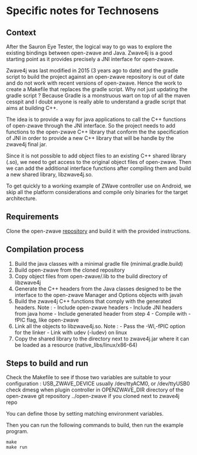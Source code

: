 # Specific notes for Technosens

## Context

After the Sauron Eye Tester, the logical way to go was to explore the
existing bindings between open-zwave and Java. Zwave4j is a good
starting point as it provides precisely a JNI interface for
open-zwave.

Zwave4j was last modified in 2015 (3 years ago to date) and the gradle
script to build the project against an open-zwave repository is out
of date and do not work with recent versions of open-zwave. Hence the
work to create a Makefile that replaces the gradle script. Why not
just updating the gradle script ? Because Gradle is a monstruous wart
on top of all the maven cesspit and I doubt anyone is really able to
understand a gradle script that aims at building C++.

The idea is to provide a way for java applications to call the C++
functions of open-zwave through the JNI interface. So the project
needs to add functions to the open-zwave C++ library that conform the
the specification of JNI in order to provide a new C++ library that
will be handle by the zwave4j final jar.

Since it is not possible to add object files to an existing C++ shared
library (.so), we need to get access to the original object files of
open-zwave. Then we can add the additional interface functions after
compiling them and build a new shared library, libzwave4j.so.

To get quickly to a working example of ZWave controller use on
Android, we skip all the platform considerations and compile only
binaries for the target architecture.

## Requirements

Clone the open-zwave
[repository](https://github.com/OpenZWave/open-zwave) and build it
with the provided instructions.

## Compilation process

1. Build the java classes with a minimal gradle file
   (minimal.gradle.build)
2. Build open-zwave from the cloned repository
3. Copy object files from open-zwave/.lib to the build directory of
   libzwave4j
4. Generate the C++ headers from the Java classes designed to be the
   interface to the open-zwave Manager and Options objects with javah
5. Build the zwave4j C++ functions that comply with the generated
   headers. Note :
       - Include open-zwave headers
       - Include JNI headers from java home
       - Include generated header from step 4
       - Compile with -fPIC flag, like open-zwave
6. Link all the objects to libzwave4j.so. Note :
       - Pass the -Wl,-fPIC option for the linker
       - Link with udev (-ludev) on linux
7. Copy the shared library to the directory next to zwave4j.jar where
   it can be loaded as a resource (native_libs/linux/x86-64)

## Steps to build and run

Check the Makefile to see if those two variables are suitable to your
configuration :
    USB_ZWAVE_DEVICE usually /dev/ttyACM0, or /dev/ttyUSB0
                     check dmesg when plugin controller in
    OPENZWAVE_DIR    directory of the open-zwave git repository
                     ../open-zwave if you cloned next to zwave4j repo

You can define those by setting matching environment variables.

Then you can run the following commands to build, then run the example
program.

    make
    make run
